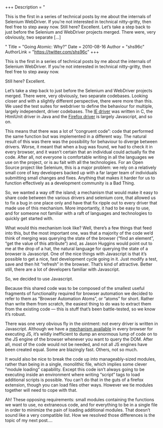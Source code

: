 +++
Description = "<p>This is the first in a series of technical posts by me about the internals of Selenium WebDriver. If you’re not interested in technical nitty-gritty, then feel free to step away now. Still here? Excellent. Let’s take a step back to just before the Selenium and WebDriver projects merged. There were, very obviously, two separate […]</p>"
Title = "Going Atomic: Why?"
Date = 2010-08-16
Author = "shs96c"
AuthorLink = "https://twitter.com/shs96c"
+++

<p>This is the first in a series of technical posts by me about the internals of Selenium WebDriver. If you&#8217;re not interested in technical nitty-gritty, then feel free to step away now.</p>
<p>Still here? Excellent.</p>
<p>Let&#8217;s take a step back to just before the Selenium and WebDriver projects merged. There were, very obviously, two separate codebases. Looking closer and with a slightly different perspective, there were more than this. We used the test suites for webdriver to define the behaviour for multiple, largely independent, driver codebases. The <a href="http://code.google.com/p/selenium/source/browse/#svn/trunk/jobbie">IE driver</a> was written in C, the HtmlUnit driver in Java and the <a href="http://code.google.com/p/selenium/source/browse/#svn/trunk/firefox">Firefox driver</a> is largely Javascript, and so on. </p>
<p>This means that there was a lot of &#8220;congruent code&#8221;: code that performed the same function but was implemented in a different way. The natural result of this was there was the possibility for behaviour to diverge between drivers. Worse, it meant that when a bug was found, we had to check it in every browser, and it wasn&#8217;t certain that an individual could actually fix the code. After all, not everyone is comfortable writing in all the languages we use on the project, or is au fait with all the technologies. For an Open Source project like Selenium, this is a major problem: we rely on a relatively small core of key developers backed up with a far larger team of individuals submitting small changes and fixes. Anything that makes it harder for us to function effectively as a development community is a Bad Thing.</p>
<p>So, we wanted a way off the island; a mechanism that would make it easy to share code between the various drivers and selenium core, that allowed us to fix a bug in one place only and have that fix ripple out to every driver that made use of this mechanism. More importantly, it had to be easy to use, and for someone not familiar with a raft of languages and technologies to quickly get started with.</p>
<p>What would this mechanism look like? Well, there&#8217;s a few things that feed into this, but the most important one, was that a majority of the code we&#8217;d think of merging was querying the state of the browser (&#8220;find an element&#8221;, &#8220;get the value of this attribute&#8221;) and, as Jason Huggins would point out to me at the drop of a hat, the natural language for querying the state of a browser is Javascript. One of the nice things with Javascript is that it&#8217;s possible to get a nice, fast development cycle going in it. Just modify a test, save and then hit &#8220;refresh&#8221; in the browser. That&#8217;s kind of attractive. Better still, there are a lot of developers familiar with Javascript.</p>
<p>So, we decided to use Javascript.</p>
<p>Because this shared code was to be composed of the smallest useful fragments of functionality required for browser automation we decided to refer to them as &#8220;Browser Automation Atoms&#8221;, or &#8220;atoms&#8221; for short. Rather than write them from scratch, the easiest thing to do was to extract them from the existing code &#8212; this is stuff that&#8217;s been battle-tested, so we know it&#8217;s robust.</p>
<p>There was one very obvious fly in the ointment: not every driver is written in Javascript. Although we have a <a href="http://selenium.googlecode.com/svn/trunk/docs/api/java/org/openqa/selenium/JavascriptExecutor.html">mechanism available</a> in every browser for executing JS, it&#8217;s wildly inefficient to dump an enormous lump of code on to the JS engine of the browser whenever you want to query the DOM. After all, most of the code would not be needed, and not all JS engines have been created equal. Some are blazingly fast. Others, not so much.</p>
<p>It would also be nice to break the code up into manageably-sized modules, rather than being in a single, monolithic file, which implies some clever &#8220;module loading&#8221; capability. Except this code isn&#8217;t always going to be executing inside an environment where writing &#8220;script&#8221; tags to load additional scripts is possible. You can&#8217;t do that in the guts of a firefox extension, though you can load files other ways. However we tie modules together will need to cope with that.</p>
<p>Ah! These opposing requirements: small modules containing the functions we want to use, no extraneous code, and for everything to be in a single file in order to minimize the pain of loading additional modules. That doesn&#8217;t sound like a very compatible list. How we resolved those differences is the topic of my next post&#8230;.</p>

